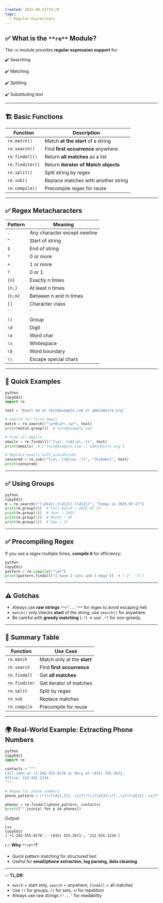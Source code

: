 ```yaml
---
Created: 2025-08-21T19:29
tags:
  - Regular-Expresisons
---
```

## ✅ **What is the** `**re**` **Module?**

The `re` module provides **regular expression support** for:

✔️ Searching

✔️ Matching

✔️ Splitting

✔️ Substituting text

---

## 🏗 **Basic Functions**

|Function|Description|
|---|---|
|`re.match()`|Match **at the start** of a string|
|`re.search()`|Find **first occurrence** anywhere|
|`re.findall()`|Return **all matches** as a list|
|`re.finditer()`|Return **iterator of Match objects**|
|`re.split()`|Split string by regex|
|`re.sub()`|Replace matches with another string|
|`re.compile()`|Precompile regex for reuse|

---

## ✅ **Regex Metacharacters**

|Pattern|Meaning|
|---|---|
|`.`|Any character except newline|
|`^`|Start of string|
|`$`|End of string|
|`*`|0 or more|
|`+`|1 or more|
|`?`|0 or 1|
|`{n}`|Exactly n times|
|`{n,}`|At least n times|
|`{n,m}`|Between n and m times|
|`[]`|Character class|
|`|`|
|`()`|Group|
|`\d`|Digit|
|`\w`|Word char|
|`\s`|Whitespace|
|`\b`|Word boundary|
|`\\`|Escape special chars|

---

## 🔹 **Quick Examples**

```Python
python
CopyEdit
import re

text = "Email me at test@example.com or admin@site.org"

# Search for first email
match = re.search(r"\w+@\w+\.\w+", text)
print(match.group())  # test@example.com

# Find all emails
emails = re.findall(r"[\w\.-]+@[\w\.-]+", text)
print(emails)  # ['test@example.com', 'admin@site.org']

# Replace emails with placeholder
censored = re.sub(r"[\w\.-]+@[\w\.-]+", "[hidden]", text)
print(censored)

```

---

## ✅ **Using Groups**

```Python
python
CopyEdit
m = re.search(r"(\d{4})-(\d{2})-(\d{2})", "Today is 2025-07-27")
print(m.group(0))  # Full match → 2025-07-27
print(m.group(1))  # Year → 2025
print(m.group(2))  # Month → 07
print(m.group(3))  # Day → 27

```

---

## ✅ **Precompiling Regex**

If you use a regex multiple times, **compile it** for efficiency:

```Python
python
CopyEdit
pattern = re.compile(r"\d+")
print(pattern.findall("I have 2 cats and 3 dogs"))  # ['2', '3']

```

---

## ⚠️ **Gotchas**

- Always use **raw strings** `**r"..."**` for regex to avoid escaping hell.
- `match()` only checks **start** of the string; use `search()` for anywhere.
- Be careful with **greedy matching** (`.*`) → use `.*?` for non-greedy.

---

## 📌 **Summary Table**

|Function|Use Case|
|---|---|
|`re.match`|Match only at the **start**|
|`re.search`|Find **first occurrence**|
|`re.findall`|Get **all matches**|
|`re.finditer`|Get iterator of matches|
|`re.split`|Split by regex|
|`re.sub`|Replace matches|
|`re.compile`|Precompile for reuse|

---

## 🌍 **Real-World Example: Extracting Phone Numbers**

```Python
python
CopyEdit
import re

contacts = """
Call John at +1-202-555-0178 or Mary at (415) 555-2671.
Office: 212.555.1234
"""

# Regex for phone numbers
phone_pattern = r"(\+?\d{1,2}[-.\s]?)?(\(?\d{3}\)?[-.\s]?)\d{3}[-.\s]?\d{4}"

phones = re.findall(phone_pattern, contacts)
print(["".join(p) for p in phones])

```

Output:

```Plain
css
CopyEdit
['+1-202-555-0178', '(415) 555-2671', '212.555.1234']

```

👉 **Why** `**re**`**?**

- Quick pattern matching for structured text
- Useful for **email/phone extraction, log parsing, data cleaning**

---

✅ **TL;DR:**

- `match` = start only, `search` = anywhere, `findall` = all matches
- Use `()` for groups, `[]` for sets, `+`/ for repetition
- Always use raw strings `r"..."` for readability
